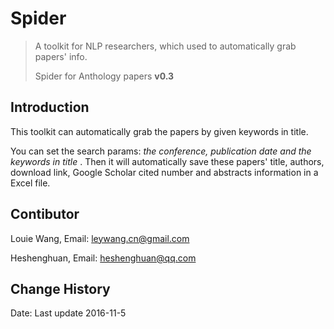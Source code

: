 # Spider

> A toolkit for NLP researchers, which used to automatically grab papers' info. 
>
> Spider for Anthology papers **v0.3**

## Introduction

This toolkit can automatically grab the papers by given keywords in title. 

You can set the search params: *the conference, publication date and the keywords in title* . Then it will automatically save these papers' title, authors, download link, Google Scholar cited number and abstracts information in a Excel file.

## Contibutor

Louie Wang, Email: leywang.cn@gmail.com

Heshenghuan, Email: heshenghuan@qq.com

## Change History

Date: Last update 2016-11-5








